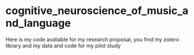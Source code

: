 # cognitive_neuroscience_of_music_and_language

Here is my code avaliable for my research proposal, you find my zotero library and my data and code for my pilot study